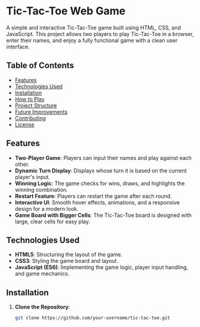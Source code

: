 # Tic-Tac-Toe Web Game

A simple and interactive Tic-Tac-Toe game built using HTML, CSS, and JavaScript. This project allows two players to play Tic-Tac-Toe in a browser, enter their names, and enjoy a fully functional game with a clean user interface.

## Table of Contents
- [Features](#features)
- [Technologies Used](#technologies-used)
- [Installation](#installation)
- [How to Play](#how-to-play)
- [Project Structure](#project-structure)
- [Future Improvements](#future-improvements)
- [Contributing](#contributing)
- [License](#license)

## Features
- **Two-Player Game**: Players can input their names and play against each other.
- **Dynamic Turn Display**: Displays whose turn it is based on the current player's input.
- **Winning Logic**: The game checks for wins, draws, and highlights the winning combination.
- **Restart Feature**: Players can restart the game after each round.
- **Interactive UI**: Smooth hover effects, animations, and a responsive design for a modern look.
- **Game Board with Bigger Cells**: The Tic-Tac-Toe board is designed with large, clear cells for easy play.

## Technologies Used
- **HTML5**: Structuring the layout of the game.
- **CSS3**: Styling the game board and layout.
- **JavaScript (ES6)**: Implementing the game logic, player input handling, and game mechanics.

## Installation

1. **Clone the Repository**:
   ```bash
   git clone https://github.com/your-username/tic-tac-toe.git
